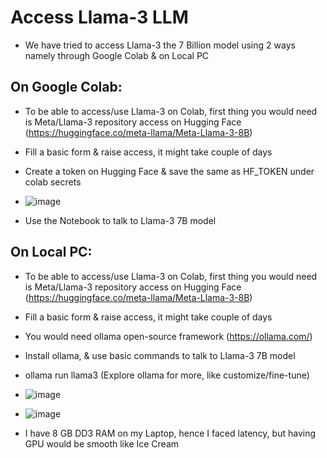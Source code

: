 # Access Llama-3 LLM
  - We have tried to access Llama-3 the 7 Billion model using 2 ways namely through Google Colab & on Local PC
## On Google Colab:
 - To be able to access/use Llama-3 on Colab, first thing you would need is Meta/Llama-3 repository access on Hugging Face
(https://huggingface.co/meta-llama/Meta-Llama-3-8B)
 - Fill a basic form & raise access, it might take couple of days
 - Create a token on Hugging Face & save the same as HF_TOKEN under colab secrets
 - ![image](https://github.com/sayanroy07/Llama-3/assets/39030649/9328c5d0-03ab-4aae-9bdd-7f849be26769)

 - Use the Notebook to talk to Llama-3 7B model

 ## On Local PC:
  - To be able to access/use Llama-3 on Colab, first thing you would need is Meta/Llama-3 repository access on Hugging Face
 (https://huggingface.co/meta-llama/Meta-Llama-3-8B)
 - Fill a basic form & raise access, it might take couple of days
 - You would need ollama open-source framework (https://ollama.com/)
 - Install ollama, & use basic commands to talk to Llama-3 7B model
 -   ollama run llama3 (Explore ollama for more, like customize/fine-tune)
 -   ![image](https://github.com/sayanroy07/Llama-3/assets/39030649/3de4d776-fc68-4618-8053-9714ed48a235)
 -   ![image](https://github.com/sayanroy07/Llama-3/assets/39030649/a851a903-cc11-4e96-95a7-2af311c788a7)


 - I have 8 GB DD3 RAM on my Laptop, hence I faced latency, but having GPU would be smooth like Ice Cream
